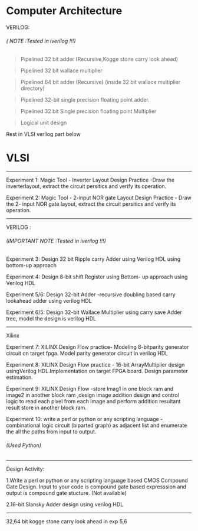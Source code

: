 # Computer Architecture

VERILOG:
###### ( NOTE :Tested in iverilog !!!)

> Pipelined 32 bit adder (Recursive,Kogge stone carry look ahead)

> Pipelined 32 bit wallace multiplier 

> Pipelined 64 bit adder (Recursive) (inside 32 bit wallace multiplier directory)

> Pipelined 32-bit single precision floating point adder.

> Pipelined 32 bit Single precision floating point Multiplier

> Logical unit design

Rest in VLSI verilog part below


# VLSI


-----------------------------------------------------------------------------------

Experiment 1:
Magic Tool - Inverter Layout Design Practice -Draw the inverterlayout, extract the circuit persitics and verify its operation.

Experiment 2:
Magic Tool - 2-input NOR gate Layout Design Practice - Draw the 2- input NOR gate layout, extract the circuit persitics and verify its operation.

----------------------------------------------------------------------------------
VERILOG :     
###### (IMPORTANT NOTE :Tested in iverilog !!!)

Experiment 3:
Design 32 bit Ripple carry Adder using Verilog HDL using bottom-up approach

Experiment 4:
Design 8-bit shift Register using Bottom- up approach using Verilog HDL

Experiment 5/6:
Design 32-bit Adder -recursive doubling based carry lookahead adder using verilog HDL

Experiment 6/5:
Design 32-bit Wallace Multiplier using carry save Adder tree, model the design is verilog HDL

------------------------------------------------------------------------
Xilinx

Experiment 7:
XILINX Design Flow practice- Modeling 8-bitparity generator circuit on target fpga. Model parity generator circuit in verilog HDL

Experiment 8:
XILINX Design Flow practice - 16-bit ArrayMultiplier design usingVerilog HDL.Implementation on target FPGA board. Design parameter estimation.

Experiment 9:
XILINX Design Flow -store Imag1 in one block ram and image2 in another block ram ,design image addition design and control logic to read each pixel from each image and perform addition resultant result store in another block ram.

Experiment 10:
write a perl or python or any scripting language - combinational logic circuit (biparted graph) as adjacent list and enumerate the all the paths from input to output.
###### (Used Python)

-------------------------------------------------------------------------------------------------

Design Activity:

1.Write a perl or python or any scripting language based CMOS Compound Gate Design. Input to your code is compound gate based expresssion and output is compound gate stucture.
(Not available)

2.16-bit Slansky Adder design using verilog HDL

----------------------------------------
32,64 bit kogge stone carry look ahead in exp 5,6
